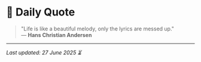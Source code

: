 # 📜 Daily Quote

> "Life is like a beautiful melody, only the lyrics are messed up."  
> — **Hans Christian Andersen**

---

_Last updated: 27 June 2025 ⏳_
